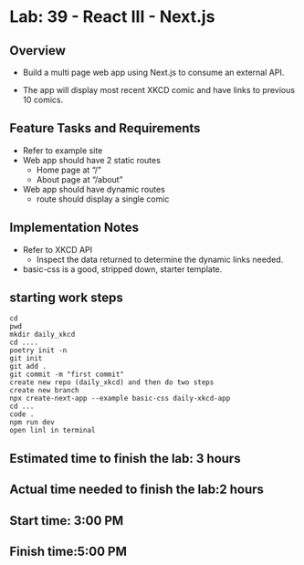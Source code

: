 # Lab: 39 - React III - Next.js

## Overview
- Build a multi page web app using Next.js to consume an external API.

- The app will display most recent XKCD comic and have links to previous 10 comics.

## Feature Tasks and Requirements
- Refer to example site
- Web app should have 2 static routes
  - Home page at “/”
  - About page at “/about”
- Web app should have dynamic routes
  -  route should display a single comic

## Implementation Notes
- Refer to XKCD API
  - Inspect the data returned to determine the dynamic links needed.
- basic-css is a good, stripped down, starter template.

## starting work steps 
```
cd 
pwd 
mkdir daily_xkcd
cd ....
poetry init -n
git init
git add .
git commit -m "first commit"
create new repo (daily_xkcd) and then do two steps
create new branch
npx create-next-app --example basic-css daily-xkcd-app
cd ...
code .
npm run dev
open linl in terminal
```



## Estimated time to finish the lab: 3 hours
## Actual time needed to finish the lab:2 hours
## Start time: 3:00 PM
## Finish time:5:00 PM